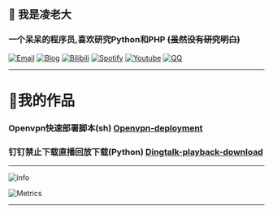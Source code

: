 ## 👋 我是凌老大
### 一个呆呆的程序员,喜欢研究Python和PHP ~~(虽然没有研究明白)~~
[![Email](https://img.shields.io/badge/Email-zhangzhixiang66233@outlook.com-0078D4?style=flat-square&logo=Microsoft%20Outlook)](mailto:zhangzhixiang66233@outlook.com)
[![Blog](https://img.shields.io/badge/Blog-bingling.me-0E83CD?style=flat-square&logo=Hexo)](https://bingling.me)
[![Bilibili](https://img.shields.io/badge/bilibili-linglaoda-00A1D6?style=flat-square&logo=Bilibili)](https://space.bilibili.com/488316288)
[![Spotify](https://img.shields.io/badge/Spotify-歌单-1DB954?style=flat-square&logo=Spotify)](https://open.spotify.com/playlist/1pgxvOfCELSSOdsu3ZiP4s?si=b0719c12422d4ac1)
[![Youtube](https://img.shields.io/badge/Youtube-凌老大-FF0000?style=flat-square&logo=YouTube)](https://www.youtube.com/channel/UCaY1aw0KQ-p_KcKp201L5xA)
[![QQ](https://img.shields.io/badge/QQ-2733936350-ff69b4?style=flat-square&logo=Tencent%20QQ)](http://wpa.qq.com/msgrd?v=3&uin=2733936350&site=qq&menu=yes)
***
# 🎇我的作品
### Openvpn快速部署脚本(sh) [Openvpn-deployment](https://github.com/linglaoda/Openvpn-deployment)
### 钉钉禁止下载直播回放下载(Python) [Dingtalk-playback-download](https://github.com/linglaoda/Dingtalk-playback-download)

***
![info](https://github-readme-stats.vercel.app/api?username=linglaoda&show_icons=true&count_private=true&hide=prs&theme=dark)

![Metrics](https://metrics.lecoq.io/linglaoda?template=classic&config.timezone=Asia%2FShanghai)
***
